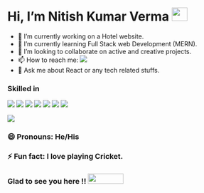 <h1>Hi, I’m Nitish Kumar Verma <img src="https://camo.githubusercontent.com/e8e7b06ecf583bc040eb60e44eb5b8e0ecc5421320a92929ce21522dbc34c891/68747470733a2f2f6d656469612e67697068792e636f6d2f6d656469612f6876524a434c467a6361737252346961377a2f67697068792e676966" height="30px" width="35px"/></h1>

- 🔭 I’m currently working on a Hotel website.
- 🌱 I’m currently learning Full Stack web Development (MERN).
- 👯 I’m looking to collaborate on active and creative projects.
- 📫 How to reach me:   [<img src="https://camo.githubusercontent.com/93ca47e21e17f622a41d26d599e008e4c30b8a322186f18019bc43d54f57b0c9/68747470733a2f2f696d672e736869656c64732e696f2f62616467652f2d4c696e6b6564496e2d3065373661383f7374796c653d666c61742d737175617265266c6f676f3d4c696e6b6564696e266c6f676f436f6c6f723d7768697465"/>](https://linkedin.com/in/nitishkrvrma)
- 💬 Ask me about React or any tech related stuffs.
<!-- - 🤔 I’m looking for help with ... -->
 ### Skilled in 
   <img src="https://camo.githubusercontent.com/595d74e4be933b5dacfbdd17add5fb7cf67206c9b7ed787a07c87e00454983c4/68747470733a2f2f696d672e736869656c64732e696f2f62616467652f48544d4c2d6f72616e67653f7374796c653d666f722d7468652d6261646765266c6162656c436f6c6f723d626c61636b266c6f676f3d68746d6c35266c6f676f436f6c6f723d6f72616e6765" /> <img src="https://camo.githubusercontent.com/56dd5ec95567ca75bfd07050cf093f1e3e37557bc5f914cf74138d00b089f63f/68747470733a2f2f696d672e736869656c64732e696f2f62616467652f4353532d626c75653f7374796c653d666f722d7468652d6261646765266c6162656c436f6c6f723d626c61636b266c6f676f3d63737333266c6f676f436f6c6f723d626c7565" /> <img src="https://camo.githubusercontent.com/82cd498d68f1929233bffb5d3bd2229cb0a97728b4983ee3a607c1941a9c9b7b/68747470733a2f2f696d672e736869656c64732e696f2f62616467652f2d4a6176617363726970742d4630444234463f7374796c653d666f722d7468652d6261646765266c6162656c436f6c6f723d626c61636b266c6f676f3d6a617661736372697074266c6f676f436f6c6f723d463044423446" /> <img src="https://camo.githubusercontent.com/8e4a668bb3e69b0ab12ff19e5038b089ea85543993268a965f6cebe6ca2b4d9a/68747470733a2f2f696d672e736869656c64732e696f2f62616467652f2d52656163742d3631444246423f7374796c653d666f722d7468652d6261646765266c6162656c436f6c6f723d626c61636b266c6f676f3d7265616374266c6f676f436f6c6f723d363144424642" /> <img src="https://camo.githubusercontent.com/1ee3c09ec592d00f1288137c10b0df5b424f1a617b6c82ad23c9c13838b7ec7a/68747470733a2f2f696d672e736869656c64732e696f2f62616467652f2d52656475782d3030376163633f7374796c653d666f722d7468652d6261646765266c6162656c436f6c6f723d626c61636b266c6f676f3d7265647578266c6f676f436f6c6f723d303037616363" /> <img src="https://camo.githubusercontent.com/910b26395baaad1d4f9cad609603baad6b3b123caeae4e0ce33b8a976d416d9c/68747470733a2f2f696d672e736869656c64732e696f2f62616467652f2d4e6f64656a732d3630393835373f7374796c653d666f722d7468652d6261646765266c6162656c436f6c6f723d626c61636b266c6f676f3d6e6f64652e6a73266c6f676f436f6c6f723d363039383537" /> <img src="https://camo.githubusercontent.com/6a8ee724f968619d089e1b004ca1e03dbd53a5ba6e4dbdcc37374ae3a9691fe5/68747470733a2f2f696d672e736869656c64732e696f2f62616467652f2d4d6f6e676f44422d3430393134323f7374796c653d666f722d7468652d6261646765266c6162656c436f6c6f723d626c61636b266c6f676f3d6d6f6e676f6462266c6f676f436f6c6f723d343039313432" />


<img src="https://github-readme-stats.vercel.app/api?username=nitishVrma&&show_icons=true&title_color=bb2acf&icon_color=bb2acf&text_color=#000000&bg_color=#FFFFFF" />

### 😄 Pronouns: He/His
### ⚡ Fun fact: I love playing Cricket.
### Glad to see you here !! <img src="https://visitor-badge.glitch.me/badge?page_id=nitishVrma" height="23px" width="80px">
